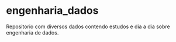 # engenharia_dados
Repositorio com diversos dados contendo estudos e dia a dia sobre engenharia de dados.
